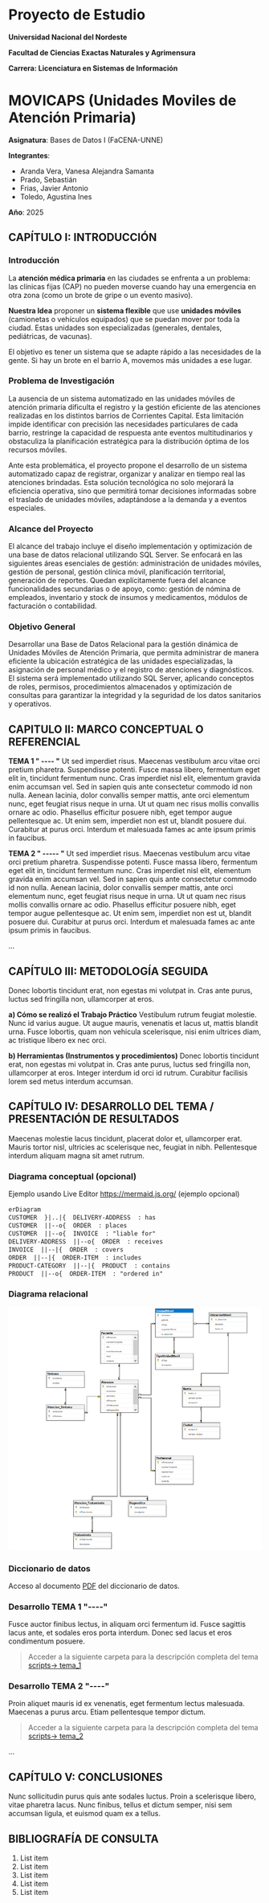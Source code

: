 # Proyecto de Estudio
    
**Universidad Nacional del Nordeste**

**Facultad de Ciencias Exactas Naturales y Agrimensura**

**Carrera: Licenciatura en Sistemas de Información**

# MOVICAPS (Unidades Moviles de Atención Primaria)

**Asignatura**: Bases de Datos I (FaCENA-UNNE)

**Integrantes**:
 - Aranda Vera, Vanesa Alejandra Samanta
 - Prado, Sebastián
 - Frias, Javier Antonio 
 - Toledo, Agustina Ines

**Año**: 2025

## CAPÍTULO I: INTRODUCCIÓN

### Introducción 

La **atención médica primaria** en las ciudades se enfrenta a un problema: las clínicas fijas (CAP) no pueden moverse cuando hay una emergencia en otra zona (como un brote de gripe o un evento masivo).

**Nuestra Idea** proponer un **sistema flexible** que use **unidades móviles** (camionetas o vehículos equipados) que se puedan mover por toda la ciudad. Estas unidades son especializadas (generales, dentales, pediátricas, de vacunas).

El objetivo es tener un sistema que se adapte rápido a las necesidades de la gente. Si hay un brote en el barrio A, movemos más unidades a ese lugar.

### Problema de Investigación

La ausencia de un sistema automatizado en las unidades móviles de atención primaria dificulta el registro y la gestión eficiente de las atenciones realizadas en los distintos barrios de Corrientes Capital. Esta limitación impide identificar con precisión las necesidades particulares de cada barrio, restringe la capacidad de respuesta ante eventos multitudinarios y obstaculiza la planificación estratégica para la distribución óptima de los recursos móviles.

Ante esta problemática, el proyecto propone el desarrollo de un sistema automatizado capaz de registrar, organizar y analizar en tiempo real las atenciones brindadas. Esta solución tecnológica no solo mejorará la eficiencia operativa, sino que permitirá tomar decisiones informadas sobre el traslado de unidades móviles, adaptándose a la demanda y a eventos especiales. 

### Alcance del Proyecto

El alcance del trabajo incluye el diseño  implementación y optimización de una base de 
datos relacional utilizando SQL Server. Se enfocará en las siguientes áreas esenciales de gestión: administración de unidades móviles, gestión de personal, gestión clínica móvil, planificación territorial, generación de reportes. Quedan explícitamente fuera del alcance funcionalidades secundarias o de apoyo, como: gestión de nómina de empleados, inventario y stock de insumos y medicamentos, módulos de facturación o contabilidad.

### Objetivo General 

Desarrollar una Base de Datos Relacional para la gestión dinámica de Unidades Móviles de Atención Primaria, que permita administrar de manera eficiente la ubicación estratégica de las unidades especializadas, la asignación de personal médico y el registro de atenciones y diagnósticos. El sistema será implementado utilizando SQL Server, aplicando conceptos de roles, permisos, procedimientos almacenados y optimización de consultas para garantizar la integridad y la seguridad de los datos sanitarios y operativos.


## CAPITULO II: MARCO CONCEPTUAL O REFERENCIAL

**TEMA 1 " ---- "** 
Ut sed imperdiet risus. Maecenas vestibulum arcu vitae orci pretium pharetra. Suspendisse potenti. Fusce massa libero, fermentum eget elit in, tincidunt fermentum nunc. Cras imperdiet nisl elit, elementum gravida enim accumsan vel. Sed in sapien quis ante consectetur commodo id non nulla. Aenean lacinia, dolor convallis semper mattis, ante orci elementum nunc, eget feugiat risus neque in urna. Ut ut quam nec risus mollis convallis ornare ac odio. Phasellus efficitur posuere nibh, eget tempor augue pellentesque ac. Ut enim sem, imperdiet non est ut, blandit posuere dui. Curabitur at purus orci. Interdum et malesuada fames ac ante ipsum primis in faucibus.


**TEMA 2 " ----- "** 
Ut sed imperdiet risus. Maecenas vestibulum arcu vitae orci pretium pharetra. Suspendisse potenti. Fusce massa libero, fermentum eget elit in, tincidunt fermentum nunc. Cras imperdiet nisl elit, elementum gravida enim accumsan vel. Sed in sapien quis ante consectetur commodo id non nulla. Aenean lacinia, dolor convallis semper mattis, ante orci elementum nunc, eget feugiat risus neque in urna. Ut ut quam nec risus mollis convallis ornare ac odio. Phasellus efficitur posuere nibh, eget tempor augue pellentesque ac. Ut enim sem, imperdiet non est ut, blandit posuere dui. Curabitur at purus orci. Interdum et malesuada fames ac ante ipsum primis in faucibus.

...

## CAPÍTULO III: METODOLOGÍA SEGUIDA 

Donec lobortis tincidunt erat, non egestas mi volutpat in. Cras ante purus, luctus sed fringilla non, ullamcorper at eros.

 **a) Cómo se realizó el Trabajo Práctico**
Vestibulum rutrum feugiat molestie. Nunc id varius augue. Ut augue mauris, venenatis et lacus ut, mattis blandit urna. Fusce lobortis, quam non vehicula scelerisque, nisi enim ultrices diam, ac tristique libero ex nec orci.

 **b) Herramientas (Instrumentos y procedimientos)**
Donec lobortis tincidunt erat, non egestas mi volutpat in. Cras ante purus, luctus sed fringilla non, ullamcorper at eros. Integer interdum id orci id rutrum. Curabitur facilisis lorem sed metus interdum accumsan. 


## CAPÍTULO IV: DESARROLLO DEL TEMA / PRESENTACIÓN DE RESULTADOS 

Maecenas molestie lacus tincidunt, placerat dolor et, ullamcorper erat. Mauris tortor nisl, ultricies ac scelerisque nec, feugiat in nibh. Pellentesque interdum aliquam magna sit amet rutrum. 



### Diagrama conceptual (opcional)
Ejemplo usando Live Editor https://mermaid.js.org/ (ejemplo opcional)
```mermaid
erDiagram
CUSTOMER  }|..|{  DELIVERY-ADDRESS  : has
CUSTOMER  ||--o{  ORDER  : places
CUSTOMER  ||--o{  INVOICE  : "liable for"
DELIVERY-ADDRESS  ||--o{  ORDER  : receives
INVOICE  ||--|{  ORDER  : covers
ORDER  ||--|{  ORDER-ITEM  : includes
PRODUCT-CATEGORY  ||--|{  PRODUCT  : contains
PRODUCT  ||--o{  ORDER-ITEM  : "ordered in"
```
### Diagrama relacional
![diagrama_relacional](https://github.com/sebianp/proyecto_base_datos_grupo_30/blob/main/doc/erd_grupo30_2025.png)

### Diccionario de datos

Acceso al documento [PDF](doc/diccionario_datos.pdf) del diccionario de datos.


### Desarrollo TEMA 1 "----"

Fusce auctor finibus lectus, in aliquam orci fermentum id. Fusce sagittis lacus ante, et sodales eros porta interdum. Donec sed lacus et eros condimentum posuere. 

> Acceder a la siguiente carpeta para la descripción completa del tema [scripts-> tema_1](script/tema01_nombre_tema)

### Desarrollo TEMA 2 "----"

Proin aliquet mauris id ex venenatis, eget fermentum lectus malesuada. Maecenas a purus arcu. Etiam pellentesque tempor dictum. 

> Acceder a la siguiente carpeta para la descripción completa del tema [scripts-> tema_2](script/tema02_nombre_tema)

... 


## CAPÍTULO V: CONCLUSIONES

Nunc sollicitudin purus quis ante sodales luctus. Proin a scelerisque libero, vitae pharetra lacus. Nunc finibus, tellus et dictum semper, nisi sem accumsan ligula, et euismod quam ex a tellus. 



## BIBLIOGRAFÍA DE CONSULTA

 1. List item
 2. List item
 3. List item
 4. List item
 5. List item

